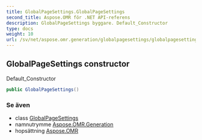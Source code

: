 ```yaml
---
title: GlobalPageSettings.GlobalPageSettings
second_title: Aspose.OMR för .NET API-referens
description: GlobalPageSettings byggare. Default_Constructor
type: docs
weight: 10
url: /sv/net/aspose.omr.generation/globalpagesettings/globalpagesettings/
---
```

## GlobalPageSettings constructor

Default_Constructor

```csharp
public GlobalPageSettings()
```

### Se även

* class [GlobalPageSettings](../)
* namnutrymme [Aspose.OMR.Generation](../../globalpagesettings/)
* hopsättning [Aspose.OMR](../../../)


